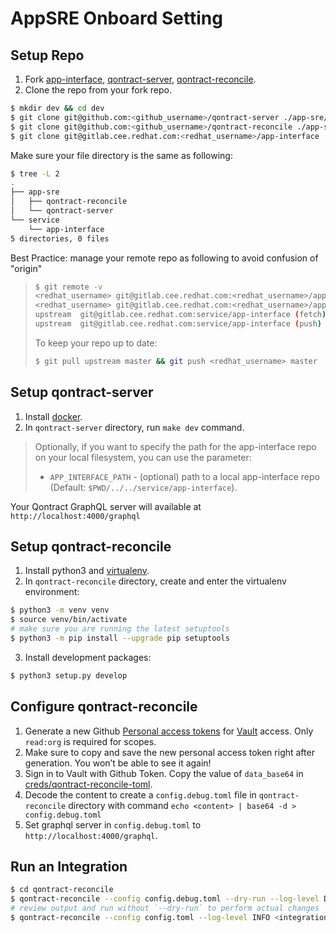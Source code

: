 # AppSRE Onboard Setting

## Setup Repo

1. Fork [app-interface](https://gitlab.cee.redhat.com/service/app-interface), [qontract-server](https://github.com/app-sre/qontract-server/), [qontract-reconcile](https://github.com/app-sre/qontract-reconcile).
1. Clone the repo from your fork repo.

```sh
$ mkdir dev && cd dev
$ git clone git@github.com:<github_username>/qontract-server ./app-sre/qontract-server  
$ git clone git@github.com:<github_username>/qontract-reconcile ./app-sre/qontract-reconcile  
$ git clone git@gitlab.cee.redhat.com:<redhat_username>/app-interface ./service/app-interface
```

Make sure your file directory is the same as following:

```sh
$ tree -L 2
.
├── app-sre
│   ├── qontract-reconcile
│   └── qontract-server
└── service
    └── app-interface
5 directories, 0 files
```


Best Practice: manage your remote repo as following to avoid confusion of "origin"

> ```sh
> $ git remote -v
> <redhat_username>	git@gitlab.cee.redhat.com:<redhat_username>/app-interface.git (fetch)
> <redhat_username>	git@gitlab.cee.redhat.com:<redhat_username>/app-interface.git (push)
> upstream	git@gitlab.cee.redhat.com:service/app-interface (fetch)
> upstream	git@gitlab.cee.redhat.com:service/app-interface (push)
> ```
> To keep your repo up to date:
> ```sh
> $ git pull upstream master && git push <redhat_username> master
> ```

## Setup qontract-server

1. Install [docker](https://www.docker.com/products/docker-desktop).
1. In `qontract-server` directory, run `make dev` command.

> Optionally, if you want to specify the path for the app-interface repo on your local filesystem, you can use the parameter:
>*  `APP_INTERFACE_PATH` - (optional) path to a local app-interface repo (Default: `$PWD/../../service/app-interface`).

Your Qontract GraphQL server will available at `http://localhost:4000/graphql`

## Setup qontract-reconcile

1. Install python3 and [virtualenv](https://virtualenv.pypa.io/en/latest/installation.html).
1. In `qontract-reconcile` directory, create and enter the virtualenv environment:

```sh
$ python3 -m venv venv
$ source venv/bin/activate
# make sure you are running the latest setuptools
$ python3 -m pip install --upgrade pip setuptools
```

3. Install development packages:

```sh
$ python3 setup.py develop
```

## Configure qontract-reconcile

1. Generate a new Github [Personal access tokens](https://github.com/settings/tokens) for [Vault](https://vault.devshift.net) access. Only `read:org` is required for scopes.
1. Make sure to copy and save the new personal access token right after generation. You won’t be able to see it again!
1. Sign in to Vault with Github Token. Copy the value of `data_base64` in [creds/qontract-reconcile-toml](https://vault.devshift.net/ui/vault/secrets/app-sre/show/creds/qontract-reconcile-toml).
1. Decode the content to create a `config.debug.toml` file in `qontract-reconcile` directory with command `echo <content> | base64 -d > config.debug.toml`
1. Set graphql server in `config.debug.toml` to `http://localhost:4000/graphql`.

## Run an Integration

```sh
$ cd qontract-reconcile
$ qontract-reconcile --config config.debug.toml --dry-run --log-level DEBUG <integration-name>
# review output and run without `--dry-run` to perform actual changes
$ qontract-reconcile --config config.toml --log-level INFO <integration-name>
```
